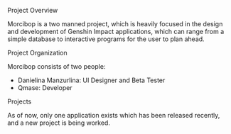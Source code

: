 Project Overview

Morcibop is a two manned project, which is heavily focused in the design and development of Genshin Impact applications, which can range from a simple database to interactive programs for the user to plan ahead.

Project Organization

Morcibop consists of two people:
* Danielina Manzurlina: UI Designer and Beta Tester
* Qmase: Developer

Projects

As of now, only one application exists which has been released recently, and a new project is being worked.
